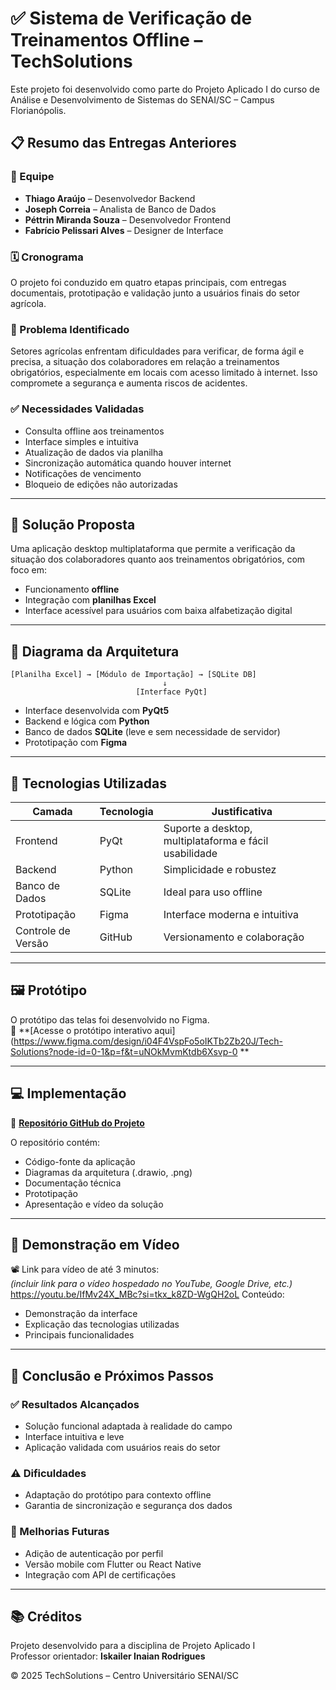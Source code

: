 
# ✅ Sistema de Verificação de Treinamentos Offline – TechSolutions

Este projeto foi desenvolvido como parte do Projeto Aplicado I do curso de Análise e Desenvolvimento de Sistemas do SENAI/SC – Campus Florianópolis.

## 📋 Resumo das Entregas Anteriores

### 👥 Equipe

- **Thiago Araújo** – Desenvolvedor Backend  
- **Joseph Correia** – Analista de Banco de Dados  
- **Péttrin Miranda Souza** – Desenvolvedor Frontend  
- **Fabrício Pelissari Alves** – Designer de Interface  

### 🗓️ Cronograma

O projeto foi conduzido em quatro etapas principais, com entregas documentais, prototipação e validação junto a usuários finais do setor agrícola.

### 🚩 Problema Identificado

Setores agrícolas enfrentam dificuldades para verificar, de forma ágil e precisa, a situação dos colaboradores em relação a treinamentos obrigatórios, especialmente em locais com acesso limitado à internet. Isso compromete a segurança e aumenta riscos de acidentes.

### ✅ Necessidades Validadas

- Consulta offline aos treinamentos
- Interface simples e intuitiva
- Atualização de dados via planilha
- Sincronização automática quando houver internet
- Notificações de vencimento
- Bloqueio de edições não autorizadas

---

## 🧠 Solução Proposta

Uma aplicação desktop multiplataforma que permite a verificação da situação dos colaboradores quanto aos treinamentos obrigatórios, com foco em:

- Funcionamento **offline**
- Integração com **planilhas Excel**
- Interface acessível para usuários com baixa alfabetização digital

---

## 🧱 Diagrama da Arquitetura

```
[Planilha Excel] → [Módulo de Importação] → [SQLite DB]
                                  ↓
                            [Interface PyQt]
```

- Interface desenvolvida com **PyQt5**
- Backend e lógica com **Python**
- Banco de dados **SQLite** (leve e sem necessidade de servidor)
- Prototipação com **Figma**

---

## 🧪 Tecnologias Utilizadas

| Camada        | Tecnologia          | Justificativa                                         |
|---------------|---------------------|--------------------------------------------------------|
| Frontend      | PyQt                | Suporte a desktop, multiplataforma e fácil usabilidade |
| Backend       | Python              | Simplicidade e robustez                                |
| Banco de Dados| SQLite              | Ideal para uso offline                                 |
| Prototipação  | Figma               | Interface moderna e intuitiva                          |
| Controle de Versão | GitHub         | Versionamento e colaboração                           |

---

## 🖼️ Protótipo

O protótipo das telas foi desenvolvido no Figma.  
🔗 **[Acesse o protótipo interativo aqui](https://www.figma.com/design/i04F4VspFo5oIKTb2Zb20J/Tech-Solutions?node-id=0-1&p=f&t=uNOkMvmKtdb6Xsvp-0 ** 

---

## 💻 Implementação

🔗 **[Repositório GitHub do Projeto](https://github.com/thiagodorgo/ProjetoAplicado_2025.1)** 

O repositório contém:
- Código-fonte da aplicação
- Diagramas da arquitetura (.drawio, .png)
- Documentação técnica
- Prototipação
- Apresentação e vídeo da solução

---

## 🎥 Demonstração em Vídeo

📽️ Link para vídeo de até 3 minutos:  
*(incluir link para o vídeo hospedado no YouTube, Google Drive, etc.)*
https://youtu.be/IfMv24X_MBc?si=tkx_k8ZD-WgQH2oL
Conteúdo:
- Demonstração da interface
- Explicação das tecnologias utilizadas
- Principais funcionalidades

---

## 🧩 Conclusão e Próximos Passos

### ✅ Resultados Alcançados

- Solução funcional adaptada à realidade do campo
- Interface intuitiva e leve
- Aplicação validada com usuários reais do setor

### ⚠️ Dificuldades

- Adaptação do protótipo para contexto offline
- Garantia de sincronização e segurança dos dados

### 🔮 Melhorias Futuras

- Adição de autenticação por perfil
- Versão mobile com Flutter ou React Native
- Integração com API de certificações

---

## 📚 Créditos

Projeto desenvolvido para a disciplina de Projeto Aplicado I  
Professor orientador: **Iskailer Inaian Rodrigues**

© 2025 TechSolutions – Centro Universitário SENAI/SC
